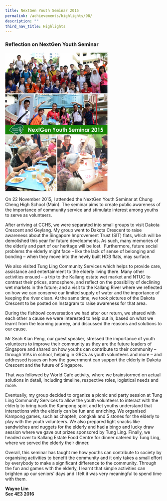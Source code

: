 ```yaml
---
title: NextGen Youth Seminar 2015
permalink: /achievements/highlights/98/
description: ""
third_nav_title: Highlights
---
```

### **Reflection on NextGen Youth Seminar**

<img src="/images/nextgen.jpg" style="width:65%">

On 22 November 2015, I attended the NextGen Youth Seminar at Chung Cheng High School (Main). The seminar aims to create public awareness of the importance of community service and stimulate interest among youths to serve as volunteers.

After arriving at CCHS, we were separated into small groups to visit Dakota Crescent and Geylang. My group went to Dakota Crescent to raise awareness about the Singapore Improvement Trust (SIT) flats, which will be demolished this year for future developments. As such, many memories of the elderly and part of our heritage will be lost.  Furthermore, future social problems the elderly might face – like the lack of sense of belonging and bonding – when they move into the newly built HDB flats, may surface.

We also visited Tung Ling Community Services which helps to provide care, assistance and entertainment to the elderly living there. Many other activities ensued – a trip to the Kallang estate wet market and NTUC to contrast their prices, atmosphere, and reflect on the possibility of declining wet markets in the future; and a visit to the Kallang River where we reflected on how we can conserve our limited supply of water and the importance of keeping the river clean. At the same time, we took pictures of the Dakota Crescent to be posted on Instagram to raise awareness for that area.

During the fishbowl conversation we had after our return, we shared with each other a cause we were interested to help out in, based on what we learnt from the learning journey, and discussed the reasons and solutions to our cause.

Mr Seah Kian Peng, our guest speaker, stressed the importance of youth volunteers to improve their community as they are the future leaders of Singapore and shared on how youths can contribute to their community – through VIAs in school, helping in GRCs as youth volunteers and more – and addressed issues on how the government can support the elderly in Dakota Crescent and the future of Singapore.

That was followed by World Cafe activity, where we brainstormed on actual solutions in detail, including timeline, respective roles, logistical needs and more.

Eventually, my group decided to organize a picnic and party session at Tung Ling Community Services to allow the youth volunteers to interact with the elderly to bring back the Kampong spirit and let youths understand that interactions with the elderly can be fun and enriching. We organised Kampong games, such as chapteh, congkak and 5 stones for the elderly to play with the youth volunteers. We also prepared light snacks like sandwiches and nuggets for the elderly and had a bingo and lucky draw session where we gave out prizes sponsored by Tung Ling. Finally, we headed over to Kallang Estate Food Centre for dinner catered by Tung Ling, where we served the elderly their dinner.

Overall, this seminar has taught me how youths can contribute to society by organising activities to benefit the community and it only takes a small effort by everybody to make a significant difference to the community. Through the fun and games with the elderly, I learnt that simple activities can brighten up our seniors’ days and I felt it was very meaningful to spend time with them.

**Wayne Lim**<br>
**Sec 4E3 2016**